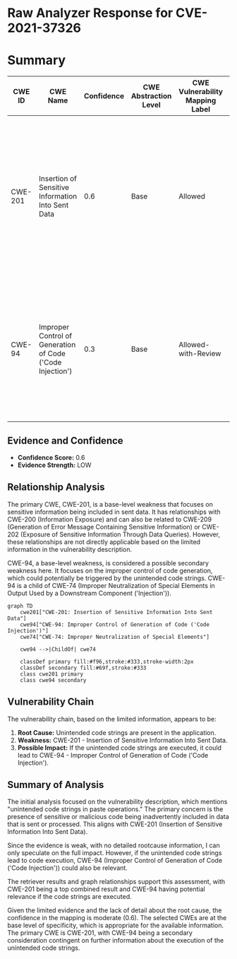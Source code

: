 # Raw Analyzer Response for CVE-2021-37326

# Summary
| CWE ID | CWE Name | Confidence | CWE Abstraction Level | CWE Vulnerability Mapping Label | CWE-Vulnerability Mapping Notes |
|---|---|---|---|---|---|
| CWE-201 | Insertion of Sensitive Information Into Sent Data | 0.6 | Base | Allowed | Primary CWE. The vulnerability involves unintended code strings being included in paste operations, which can be seen as a form of sensitive information being inserted into sent data. |
| CWE-94 | Improper Control of Generation of Code ('Code Injection') | 0.3 | Base | Allowed-with-Review | Secondary CWE. The unintended code strings in paste operations might lead to the execution of unintended code, but this is speculative based on the limited evidence. |

## Evidence and Confidence

*   **Confidence Score:** 0.6
*   **Evidence Strength:** LOW

## Relationship Analysis
The primary CWE, CWE-201, is a base-level weakness that focuses on sensitive information being included in sent data. It has relationships with CWE-200 (Information Exposure) and can also be related to CWE-209 (Generation of Error Message Containing Sensitive Information) or CWE-202 (Exposure of Sensitive Information Through Data Queries). However, these relationships are not directly applicable based on the limited information in the vulnerability description.

CWE-94, a base-level weakness, is considered a possible secondary weakness here. It focuses on the improper control of code generation, which could potentially be triggered by the unintended code strings. CWE-94 is a child of CWE-74 (Improper Neutralization of Special Elements in Output Used by a Downstream Component ('Injection')).

```mermaid
graph TD
    cwe201["CWE-201: Insertion of Sensitive Information Into Sent Data"]
    cwe94["CWE-94: Improper Control of Generation of Code ('Code Injection')"]
    cwe74["CWE-74: Improper Neutralization of Special Elements"]

    cwe94 -->|ChildOf| cwe74

    classDef primary fill:#f96,stroke:#333,stroke-width:2px
    classDef secondary fill:#69f,stroke:#333
    class cwe201 primary
    class cwe94 secondary
```

## Vulnerability Chain
The vulnerability chain, based on the limited information, appears to be:
1.  **Root Cause:** Unintended code strings are present in the application.
2.  **Weakness:** CWE-201 - Insertion of Sensitive Information Into Sent Data.
3.  **Possible Impact:** If the unintended code strings are executed, it could lead to CWE-94 - Improper Control of Generation of Code ('Code Injection').

## Summary of Analysis
The initial analysis focused on the vulnerability description, which mentions "unintended code strings in paste operations." The primary concern is the presence of sensitive or malicious code being inadvertently included in data that is sent or processed. This aligns with CWE-201 (Insertion of Sensitive Information Into Sent Data).

Since the evidence is weak, with no detailed rootcause information, I can only speculate on the full impact. However, if the unintended code strings lead to code execution, CWE-94 (Improper Control of Generation of Code ('Code Injection')) could also be relevant.

The retriever results and graph relationships support this assessment, with CWE-201 being a top combined result and CWE-94 having potential relevance if the code strings are executed.

Given the limited evidence and the lack of detail about the root cause, the confidence in the mapping is moderate (0.6).
The selected CWEs are at the base level of specificity, which is appropriate for the available information.
The primary CWE is CWE-201, with CWE-94 being a secondary consideration contingent on further information about the execution of the unintended code strings.
